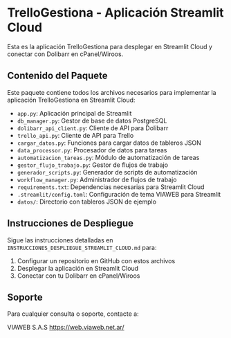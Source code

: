 # TrelloGestiona - Aplicación Streamlit Cloud

Esta es la aplicación TrelloGestiona para desplegar en Streamlit Cloud y conectar con Dolibarr en cPanel/Wiroos.

## Contenido del Paquete

Este paquete contiene todos los archivos necesarios para implementar la aplicación TrelloGestiona en Streamlit Cloud:

- `app.py`: Aplicación principal de Streamlit
- `db_manager.py`: Gestor de base de datos PostgreSQL
- `dolibarr_api_client.py`: Cliente de API para Dolibarr
- `trello_api.py`: Cliente de API para Trello
- `cargar_datos.py`: Funciones para cargar datos de tableros JSON
- `data_processor.py`: Procesador de datos para tareas
- `automatizacion_tareas.py`: Módulo de automatización de tareas
- `gestor_flujo_trabajo.py`: Gestor de flujos de trabajo
- `generador_scripts.py`: Generador de scripts de automatización
- `workflow_manager.py`: Administrador de flujos de trabajo
- `requirements.txt`: Dependencias necesarias para Streamlit Cloud
- `.streamlit/config.toml`: Configuración de tema VIAWEB para Streamlit
- `datos/`: Directorio con tableros JSON de ejemplo

## Instrucciones de Despliegue

Sigue las instrucciones detalladas en `INSTRUCCIONES_DESPLIEGUE_STREAMLIT_CLOUD.md` para:

1. Configurar un repositorio en GitHub con estos archivos
2. Desplegar la aplicación en Streamlit Cloud
3. Conectar con tu Dolibarr en cPanel/Wiroos

## Soporte

Para cualquier consulta o soporte, contacte a:

VIAWEB S.A.S
https://web.viaweb.net.ar/